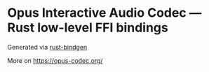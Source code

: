 # Opus Interactive Audio Codec — Rust low-level FFI bindings

Generated via [rust-bindgen](https://github.com/rust-lang/rust-bindgen)

More on https://opus-codec.org/
